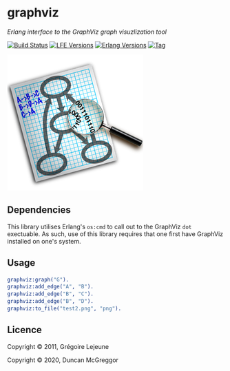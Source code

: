# graphviz

*Erlang interface to the GraphViz graph visuzlization tool*

[![Build Status][gh-actions-badge]][gh-actions]
[![LFE Versions][lfe-badge]][lfe]
[![Erlang Versions][erlang-badge]][versions]
[![Tag][github-tag-badge]][github-tag]

[![Project Logo][logo]][logo-large]

## Dependencies

This library utilises Erlang's `os:cmd` to call out to the GraphViz `dot`
exectuable. As such, use of this library requires that one first have GraphViz
installed on one's system.

## Usage

```erlang
graphviz:graph("G").
graphviz:add_edge("A", "B").
graphviz:add_edge("B", "C").
graphviz:add_edge("B", "D").
graphviz:to_file("test2.png", "png").
```

## Licence

Copyright © 2011, Grégoire Lejeune

Copyright © 2020, Duncan McGreggor


[//]: ---Named-Links---

[logo]: priv/images/graphviz-logo.png
[logo-large]: priv/images/graphviz-logo-thumb.png
[github]: https://github.com/lfex/graphviz
[gitlab]: https://gitlab.com/lfex/graphviz
[gh-actions-badge]: https://github.com/lfex/graphviz/workflows/ci%2Fcd/badge.svg
[gh-actions]: https://github.com/lfex/graphviz/actions
[lfe]: https://github.com/rvirding/lfe
[lfe-badge]: https://img.shields.io/badge/lfe-2.0-blue.svg
[erlang-badge]: https://img.shields.io/badge/erlang-19%20to%2023-blue.svg
[versions]: https://github.com/lfex/graphviz/blob/master/.github/workflows/cicd.yml
[github-tag]: https://github.com/lfex/graphviz/tags
[github-tag-badge]: https://img.shields.io/github/tag/lfex/graphviz.svg
[github-downloads]: https://img.shields.io/github/downloads/lfex/graphviz/total.svg
